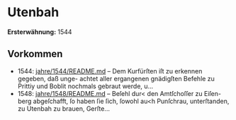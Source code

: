 # Utenbah

**Ersterwähnung:** 1544

## Vorkommen
- 1544: [jahre/1544/README.md](../jahre/1544/README.md) – Dem Kurfürſten iſt zu erkennen gegeben, daß unge-
achtet aller ergangenen gnädigſten Befehle zu Prittiy und
Boblit nochmals gebraut werde, u...
- 1548: [jahre/1548/README.md](../jahre/1548/README.md) – Beſehl dur< den Amtſchoſſer zu Eiſen-
berg abgeſchafft, ſo haben ſie ſich, ſowohl au<h Punſchrau,
unterſtanden, zu Utenbah zu brauen, Gerſte...
